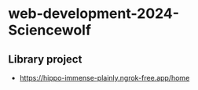 # web-development-2024-Sciencewolf

## Library project

- <a href="" targer="_blank" >https://hippo-immense-plainly.ngrok-free.app/home</a>